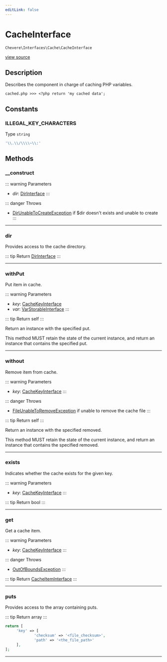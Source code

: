 ```yaml
---
editLink: false
---
```


# CacheInterface

`Chevere\Interfaces\Cache\CacheInterface`

[view source](https://github.com/chevere/chevere/blob/main/src/Chevere/Interfaces/Cache/CacheInterface.php)

## Description

Describes the component in charge of caching PHP variables.

`cached.php >>> <?php return 'my cached data';`

## Constants

### ILLEGAL_KEY_CHARACTERS

Type `string`

```php
'\\.\\/\\\\~\\:'
```

## Methods

### __construct

::: warning Parameters
- *dir*: [DirInterface](../Filesystem/DirInterface.md)
:::

::: danger Throws
- [DirUnableToCreateException](../../Exceptions/Filesystem/DirUnableToCreateException.md) if $dir doesn't exists and unable to create
:::

---

### dir

Provides access to the cache directory.

::: tip Return
[DirInterface](../Filesystem/DirInterface.md)
:::

---

### withPut

Put item in cache.

::: warning Parameters
- *key*: [CacheKeyInterface](./CacheKeyInterface.md)
- *var*: [VarStorableInterface](../VarStorable/VarStorableInterface.md)
:::

::: tip Return
self
:::

Return an instance with the specified put.

This method MUST retain the state of the current instance, and return
an instance that contains the specified put.

---

### without

Remove item from cache.

::: warning Parameters
- *key*: [CacheKeyInterface](./CacheKeyInterface.md)
:::

::: danger Throws
- [FileUnableToRemoveException](../../Exceptions/Filesystem/FileUnableToRemoveException.md) if unable to remove the cache file
:::

::: tip Return
self
:::

Return an instance with the specified removed.

This method MUST retain the state of the current instance, and return
an instance that contains the specified removed.

---

### exists

Indicates whether the cache exists for the given key.

::: warning Parameters
- *key*: [CacheKeyInterface](./CacheKeyInterface.md)
:::

::: tip Return
bool
:::

---

### get

Get a cache item.

::: warning Parameters
- *key*: [CacheKeyInterface](./CacheKeyInterface.md)
:::

::: danger Throws
- [OutOfBoundsException](../../Exceptions/Core/OutOfBoundsException.md) 
:::

::: tip Return
[CacheItemInterface](./CacheItemInterface.md)
:::

---

### puts

Provides access to the array containing puts.

::: tip Return
array
:::

```php
return [
     'key' => [
             'checksum' => '<file_checksum>',
             'path' => '<the_file_path>'
     ],
];
```

---
